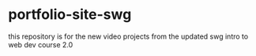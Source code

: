# portfolio-site-swg
this repository is for the new video projects from the updated swg intro to web dev course 2.0
